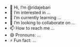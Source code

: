 - 👋 Hi, I’m @ridajebari
- 👀 I’m interested in ...
- 🌱 I’m currently learning ...
- 💞️ I’m looking to collaborate on ...
- 📫 How to reach me ...
- 😄 Pronouns: ...
- ⚡ Fun fact: ...

<!---
ridajebari/ridajebari is a ✨ special ✨ repository because its `README.md` (this file) appears on your GitHub profile.
You can click the Preview link to take a look at your changes.
--->
